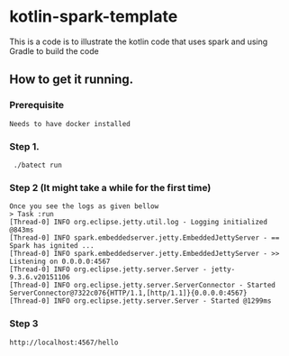 # kotlin-spark-template
This is a code is to illustrate the kotlin code that uses spark and using Gradle to build the code

## How to get it running.

### Prerequisite 
```
Needs to have docker installed
```

### Step 1.
```
 ./batect run

```
### Step 2 (It might take a while for the first time)

```
Once you see the logs as given bellow
> Task :run
[Thread-0] INFO org.eclipse.jetty.util.log - Logging initialized @843ms
[Thread-0] INFO spark.embeddedserver.jetty.EmbeddedJettyServer - == Spark has ignited ...
[Thread-0] INFO spark.embeddedserver.jetty.EmbeddedJettyServer - >> Listening on 0.0.0.0:4567
[Thread-0] INFO org.eclipse.jetty.server.Server - jetty-9.3.6.v20151106
[Thread-0] INFO org.eclipse.jetty.server.ServerConnector - Started ServerConnector@7322c076{HTTP/1.1,[http/1.1]}{0.0.0.0:4567}
[Thread-0] INFO org.eclipse.jetty.server.Server - Started @1299ms

```

### Step 3

```
http://localhost:4567/hello
```


